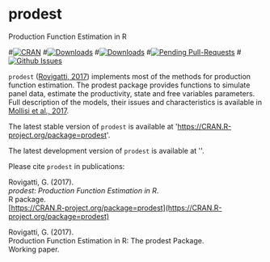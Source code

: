 # prodest
Production Function Estimation in R

#[![CRAN](http://www.r-pkg.org/badges/version/GAS)](https://cran.r-project.org/package=GAS) 
#[![Downloads](http://cranlogs.r-pkg.org/badges/GAS?color=brightgreen)](http://www.r-pkg.org/pkg/GAS)
#[![Downloads](http://cranlogs.r-pkg.org/badges/grand-total/GAS?color=brightgreen)](http://www.r-pkg.org/pkg/GAS)
#[![Pending Pull-Requests](http://githubbadges.herokuapp.com/LeopoldoCatania/GAS/pulls.svg?style=flat)](https://github.com/LeopoldoCatania/GAS/pulls)
#[![Github Issues](http://githubbadges.herokuapp.com/LeopoldoCatania/GAS/issues.svg)](https://github.com/LeopoldoCatania/GAS/issues)

`prodest` ([Rovigatti, 2017](https://CRAN.R-project.org/package=prodest)) implements most of the methods for production function estimation. The prodest package provides 
functions to simulate panel data,
estimate the productivity, state and free variables parameters. Full description of the models, their issues and characteristics
is available in [Mollisi et al., 2017](https://papers.ssrn.com/sol3/papers.cfm?abstract_id=2916753).

The latest stable version of `prodest` is available at 'https://CRAN.R-project.org/package=prodest'.

The latest development version of `prodest` is available at ''.

Please cite `prodest` in publications:

Rovigatti, G. (2017).  
_prodest: Production Function Estimation in R_.  
R package.  
[https://CRAN.R-project.org/package=prodest](https://CRAN.R-project.org/package=prodest)  

Rovigatti, G. (2017).  
Production Function Estimation in R: The prodest Package.  
Working paper.      
 